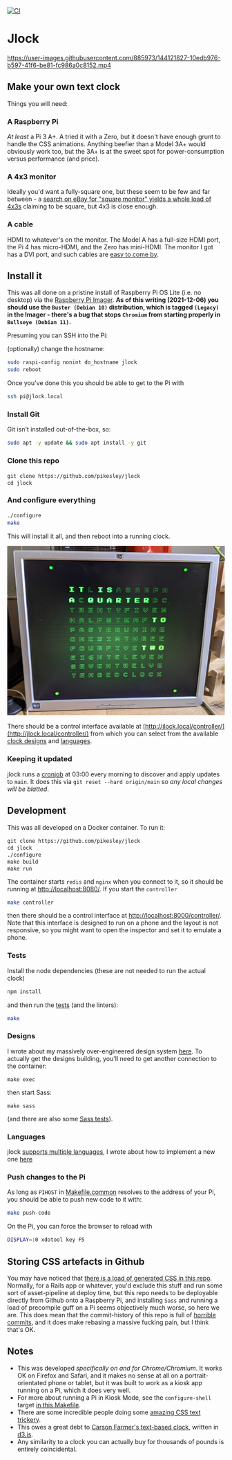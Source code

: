 [![CI](https://github.com/pikesley/jlock/actions/workflows/main.yml/badge.svg)](https://github.com/pikesley/jlock/actions/workflows/main.yml)

# Jlock

https://user-images.githubusercontent.com/885973/144121827-10edb976-b597-41f6-be81-fc986a0c8152.mp4

## Make your own text clock

Things you will need:

### A Raspberry Pi

_At least_ a Pi 3 A+. A tried it with a Zero, but it doesn't have enough grunt to handle the CSS animations. Anything beefier than a Model 3A+ would obviously work too, but the 3A+ is at the sweet spot for power-consumption versus performance (and price).

### A 4x3 monitor

Ideally you'd want a fully-square one, but these seem to be few and far between - a [search on eBay for "square monitor" yields a whole load of 4x3s](https://www.ebay.co.uk/sch/i.html?_from=R40&_trksid=p2380057.m570.l1313&_nkw=square+monitor&_sacat=0) claiming to be square, but 4x3 is close enough.

### A cable

HDMI to whatever's on the monitor. The Model A has a full-size HDMI port, the Pi 4 has micro-HDMI, and the Zero has mini-HDMI. The monitor I got has a DVI port, and such cables are [easy to come by](https://www.ebay.co.uk/sch/i.html?_from=R40&_trksid=p2380057.m570.l1311&_nkw=hdmi+dvi+cable&_sacat=0).

## Install it

This was all done on a pristine install of Raspberry Pi OS Lite (i.e. no desktop) via the [Raspberry Pi Imager](https://www.raspberrypi.com/news/raspberry-pi-imager-imaging-utility/). **As of this writing (2021-12-06) you should use the `Buster (Debian 10)` distribution, which is tagged `(Legacy)` in the Imager - there's a bug that stops `Chromium` from starting properly in `Bullseye (Debian 11)`.**

Presuming you can SSH into the Pi:

(optionally) change the hostname:

```bash
sudo raspi-config nonint do_hostname jlock
sudo reboot
```

Once you've done this you should be able to get to the Pi with

```bash
ssh pi@jlock.local
```

### Install Git

Git isn't installed out-of-the-box, so:

```bash
sudo apt -y update && sudo apt install -y git
```

### Clone this repo

```
git clone https://github.com/pikesley/jlock
cd jlock
```

### And configure everything

```bash
./configure
make
```

This will install it all, and then reboot into a running clock.

![running jlock](assets/images/jlock.png)

There should be a control interface available at [http://jlock.local/controller/](http://jlock.local/controller/) from which you can select from the available [clock designs](https://github.com/pikesley/jlock/blob/main/sass/clocks) and [languages](https://github.com/pikesley/jlock/blob/main/internationalisation/README.md).

### Keeping it updated

jlock runs a [cronjob](https://github.com/pikesley/jlock/tree/main/etc/cron.d/updater) at 03:00 every morning to discover and apply updates to `main`. It does this via `git reset --hard origin/main` so _any local changes will be blatted_.

## Development

This was all developed on a Docker container. To run it:

```
git clone https://github.com/pikesley/jlock
cd jlock
./configure
make build
make run
```

The container starts `redis` and `nginx` when you connect to it, so it should be running at [http://localhost:8080/](http://localhost:8080/). If you start the `controller`

```bash
make controller
```

then there should be a control interface at [http://localhost:8000/controller/](http://localhost:8000/controller/). Note that this interface is designed to run on a phone and the layout is not responsive, so you might want to open the inspector and set it to emulate a phone.

### Tests

Install the node dependencies (these are not needed to run the actual clock)

```bash
npm install
```

and then run the [tests](https://github.com/pikesley/jlock/tree/main/tests/) (and the linters):

```bash
make
```

### Designs

I wrote about my massively over-engineered design system [here](https://github.com/pikesley/jlock/tree/main/sass/clocks/README.md). To actually get the designs building, you'll need to get another connection to the container:

```
make exec
```

then start Sass:

```
make sass
```

(and there are also some [Sass tests](https://github.com/pikesley/jlock/tree/main/tests/sass/README.md)).

### Languages

jlock [supports multiple languages](https://github.com/pikesley/jlock/tree/main/static/js/internationalisation/languages), I wrote about how to implement a new one [here](https://github.com/pikesley/jlock/tree/main/static/js/internationalisation/README.md)

### Push changes to the Pi

As long as `PIHOST` in [Makefile.common](https://github.com/pikesley/jlock/tree/main/make/Makefile.common) resolves to the address of your Pi, you should be able to push new code to it with:

```bash
make push-code
```

On the Pi, you can force the browser to reload with

```bash
DISPLAY=:0 xdotool key F5
```

## Storing CSS artefacts in Github

You may have noticed that [there is a load of generated CSS in this repo](https://github.com/pikesley/jlock/tree/main/static/css). Normally, for a Rails app or whatever, you'd exclude this stuff and run some sort of asset-pipeline at deploy time, but this repo needs to be deployable directly from Github onto a Raspberry Pi, and installing `Sass` and running a load of precompile guff on a Pi seems objectively much worse, so here we are. This does mean that the commit-history of this repo is full of [horrible commits](https://github.com/pikesley/jlock/commit/31c31d350e4745293225877551ee193ef7905aee), and it does make rebasing a massive fucking pain, but I think that's OK.

## Notes

- This was developed _specifically on and for Chrome/Chromium_. It works OK on Firefox and Safari, and it makes no sense at all on a portrait-orientated phone or tablet, but it was built to work as a kiosk app running on a Pi, which it does very well.
- For more about running a Pi in Kiosk Mode, see the `configure-shell` target [in this Makefile](https://github.com/pikesley/jlock/tree/main/make/Makefile.pi).
- There are some incredible people doing some [amazing CSS text trickery](https://freefrontend.com/css-text-effects/).
- This owes a great debt to [Carson Farmer's text-based clock](http://bl.ocks.org/carsonfarmer/a60c1ffa72bf58934bbd), written in [d3.js](https://d3js.org/).
- Any similarity to a clock you can actually buy for thousands of pounds is entirely coincidental.
